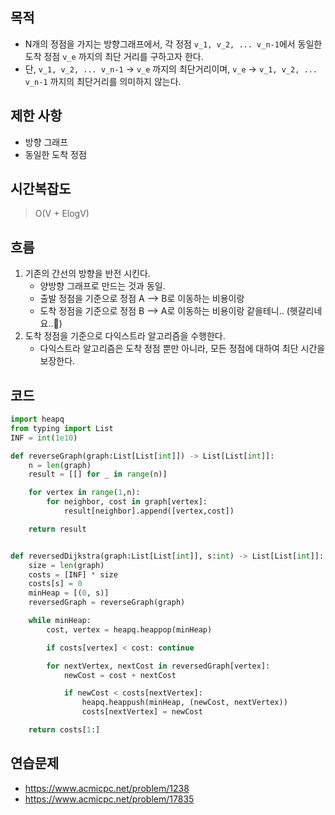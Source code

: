 ## 목적
- N개의 정점을 가지는 방향그래프에서, 각 정점 `v_1, v_2, ... v_n-1`에서 동일한 도착 정점 `v_e` 까지의 최단 거리를 구하고자 한다.
- 단, `v_1, v_2, ... v_n-1` -> `v_e` 까지의 최단거리이며, `v_e` -> `v_1, v_2, ... v_n-1` 까지의 최단거리를 의미하지 않는다.

## 제한 사항
- 방향 그래프
- 동일한 도착 정점

## 시간복잡도
> O(V + ElogV)

## 흐름

1. 기존의 간선의 방향을 반전 시킨다. 
    - 양방향 그래프로 만드는 것과 동일. 
    - 출발 정점을 기준으로 정점 A --> B로 이동하는 비용이랑
    - 도착 정점을 기준으로 정점 B --> A로 이동하는 비용이랑 같을테니.. (헷갈리네요..😤)
2. 도착 정점을 기준으로 다익스트라 알고리즘을 수행한다.
    - 다익스트라 알고리즘은 도착 정점 뿐만 아니라, 모든 정점에 대하여 최단 시간을 보장한다.

## 코드

```python
import heapq
from typing import List
INF = int(1e10)

def reverseGraph(graph:List[List[int]]) -> List[List[int]]:
    n = len(graph)
    result = [[] for _ in range(n)]

    for vertex in range(1,n):
        for neighbor, cost in graph[vertex]:
            result[neighbor].append([vertex,cost])

    return result


def reversedDijkstra(graph:List[List[int]], s:int) -> List[List[int]]:
    size = len(graph)
    costs = [INF] * size
    costs[s] = 0
    minHeap = [(0, s)]
    reversedGraph = reverseGraph(graph)

    while minHeap:
        cost, vertex = heapq.heappop(minHeap)

        if costs[vertex] < cost: continue

        for nextVertex, nextCost in reversedGraph[vertex]:
            newCost = cost + nextCost

            if newCost < costs[nextVertex]:
                heapq.heappush(minHeap, (newCost, nextVertex))
                costs[nextVertex] = newCost

    return costs[1:]
```


## 연습문제
- https://www.acmicpc.net/problem/1238
- https://www.acmicpc.net/problem/17835

